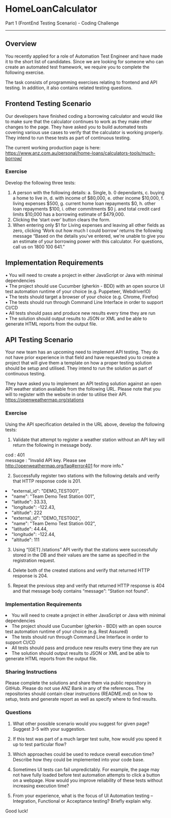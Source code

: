 # HomeLoanCalculator
Part 1 (FrontEnd Testing Scenario) - Coding Challenge 

<hr />
<h2>Overview</h2>

You recently applied for a role of Automation Test Engineer and have made it to the short list of candidates. Since we are looking for someone who can create an automated test framework, we require you to complete the following exercise.

The task consists of programming exercises relating to frontend and API testing. In addition, it also contains related testing questions.

<h2>Frontend Testing Scenario</h2>

Our developers have finished coding a borrowing calculator and would like to make sure that the calculator continues to work as they make other changes to the page. They have asked you to build automated tests covering various use cases to verify that the calculator is working properly. They intend to run these tests as part of continuous testing.

The current working production page is here: https://www.anz.com.au/personal/home-loans/calculators-tools/much-borrow/

<h3>Exercise</h3>

Develop the following three tests:
1.	A person with the following details: 
a.	Single, 
b.	0 dependants, 
c.	buying a home to live in, 
d.	with income of $80,000, 
e.	other income $10,000, 
f.	living expenses $500, 
g.	current home loan repayments $0,
h.	other loan repayments $100, 
i.	other commitments $0 
j.	and total credit card limits $10,000 
has a borrowing estimate of $479,000.
2.	Clicking the ‘start over’ button clears the form.
3.	When entering only $1 for Living expenses and leaving all other fields as zero, clicking ‘Work out how much I could borrow’ returns the following message
“Based on the details you've entered, we're unable to give you an estimate of your borrowing power with this calculator. For questions, call us on 1800 100 641.”


<h2>Implementation Requirements</h2>

•	You will need to create a project in either JavaScript or Java with minimal dependencies <br />
•	The project should use Cucumber (gherkin - BDD) with an open source UI test automation runtime of your choice (e.g. Puppeteer, WebdriverIO) <br />
•	The tests should target a browser of your choice (e.g. Chrome, Firefox) <br />
•	The tests should run through Command Line Interface in order to support CI/CD <br />
•	All tests should pass and produce new results every time they are run <br />
•	The solution should output results to JSON or XML and be able to generate HTML reports from the output file.  <br />





<h2>API Testing Scenario</h2>

Your new team has an upcoming need to implement API testing. They do not have prior experience in that field and have requested you to create a project that will give them a template on how a proper testing solution should be setup and utilised. They intend to run the solution as part of continuous testing.

They have asked you to implement an API testing solution against an open API weather station available from the following URL. Please note that you will to register with the website in order to utilise their API.
https://openweathermap.org/stations

<h3>Exercise</h3>

Using the API specification detailed in the URL above, develop the following tests:

1.	Validate that attempt to register a weather station without an API key will return the following in message body.<br />

cod : 401<br />
message : "Invalid API key. Please see http://openweathermap.org/faq#error401 for more info."<br />

2.	Successfully register two stations with the following details and verify that HTTP response code is 201.

<li>"external_id": "DEMO_TEST001",</li>
<li>"name": "Team Demo Test Station 001",</li>
<li>"latitude": 33.33,</li>
<li>"longitude": -122.43,</li>
<li>"altitude": 222</li>
<li>"external_id": "DEMO_TEST002",</li>
<li>"name": "Team Demo Test Station 002",</li>
<li>"latitude": 44.44,</li>
<li>"longitude": -122.44,</li>
<li>"altitude": 111</li>

3.	Using “[GET] /stations” API verify that the stations were successfully stored in the DB and their values are the same as specified in the registration request.

4.	Delete both of the created stations and verify that returned HTTP response is 204.

5.	Repeat the previous step and verify that returned HTTP response is 404 and that message body contains “message”: “Station not found".


<h3>Implementation Requirements</h3>

<li>You will need to create a project in either JavaScript or Java with minimal dependencies</li>
<li>The project should use Cucumber (gherkin - BDD) with an open source test automation runtime of your choice (e.g. Rest Assured)</li>
<li>The tests should run through Command Line Interface in order to support CI/CD</li>
<li>All tests should pass and produce new results every time they are run</li>
<li>The solution should output results to JSON or XML and be able to generate HTML reports from the output file.</li>



<h3>Sharing Instructions</h3>

Please complete the solutions and share them via public repository in GitHub. Please do not use ANZ Bank in any of the references. The repositories should contain clear instructions (README.md) on how to setup, tests and generate report as well as specify where to find results.

<h3>Questions</h3>

1.	What other possible scenario would you suggest for given page? Suggest 3-5 with your suggestion.

2.	If this test was part of a much larger test suite, how would you speed it up to test particular flow? 

3.	Which approaches could be used to reduce overall execution time? Describe how they could be implemented into your code base.

4.	Sometimes UI tests can fail unpredictably. For example, the page may not have fully loaded before test automation attempts to click a button on a webpage. How would you improve reliability of these tests without increasing execution time?  

5.	From your experience, what is the focus of UI Automation testing – Integration, Functional or Acceptance testing? Briefly explain why.

Good luck!

